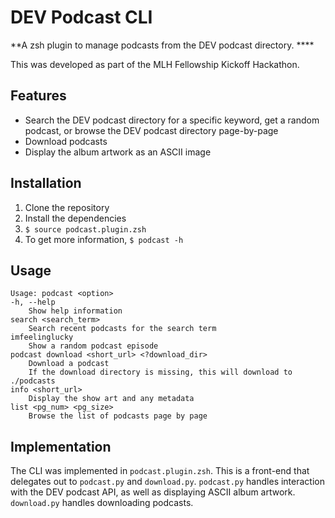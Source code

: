 # DEV Podcast CLI

**A zsh plugin to manage podcasts from the DEV podcast directory. ****

This was developed as part of the MLH Fellowship Kickoff Hackathon.

## Features

* Search the DEV podcast directory for a specific keyword, get a random podcast, or browse the DEV podcast directory page-by-page
* Download podcasts
* Display the album artwork as an ASCII image

## Installation

1. Clone the repository
2. Install the dependencies
3. `$ source podcast.plugin.zsh`
4. To get more information, `$ podcast -h`

## Usage

```
Usage: podcast <option>
-h, --help
	Show help information
search <search_term>
	Search recent podcasts for the search term
imfeelinglucky
	Show a random podcast episode
podcast download <short_url> <?download_dir>
	Download a podcast
	If the download directory is missing, this will download to ./podcasts
info <short_url>
	Display the show art and any metadata
list <pg_num> <pg_size>
	Browse the list of podcasts page by page
```

## Implementation

The CLI was implemented in `podcast.plugin.zsh`. This is a front-end that delegates out to `podcast.py` and `download.py`. `podcast.py` handles interaction with the DEV podcast API, as well as displaying ASCII album artwork. `download.py` handles downloading podcasts. 

